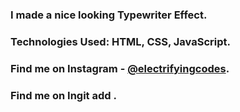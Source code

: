 ### I made a nice looking Typewriter Effect.

### Technologies Used: HTML, CSS, JavaScript.

### Find me on Instagram - [@electrifyingcodes][Instagram].
### Find me on Ingit add .


[Instagram]: https://www.instagram.com/electrifyingcodes